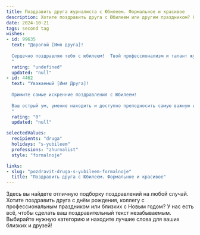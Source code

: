 ```yaml
---
title: Поздравить друга журналиста с Юбилеем. Формальное и красивое
description: Хотите поздравить друга с Юбилеем или другим праздником? Наш ИИ создаст незабываемое поздравление, а вы обязательно выделитесь среди других.  
date: 2024-10-21
tags: second tag
wishes:
- id: 99635
  text: "Дорогой [Имя друга]!
  
  Сердечно поздравляю тебя с юбилеем!  Твой профессионализм и талант журналиста всегда вызывали у меня восхищение.  Пусть в твоей дальнейшей карьере будет ещё больше ярких событий, интересных репортажей и заслуженного признания. Желаю тебе крепкого здоровья, неиссякаемой энергии, вдохновения и благополучия во всех начинаниях. С юбилеем!
  "
  rating: "undefined"
  updated: "null"
- id: 4462
  text: "Уважаемый [Имя Друга]!
  
  Примите самые искренние поздравления с Юбилеем!
  
  Ваш острый ум, умение находить и доступно преподносить самую важную информацию снискали Вам заслуженное уважение коллег и многочисленных читателей. Желаем Вам дальнейших творческих успехов на журналистском поприще, неиссякаемого вдохновения и новых профессиональных высот! Пусть каждый Ваш день будет наполнен радостью открытий, интересными встречами и яркими событиями!
  "
  rating: "0"
  updated: "null"

selectedValues:
  recipients: "druga"
  holidays: "s-yubileem"
  professions: "zhurnalist"
  style: "formalnoje"

links:
- slug: "pozdravit-druga-s-yubileem-formalnoje"
  title: "Поздравить друга с Юбилеем. Формальное и красивое"
---
```


Здесь вы найдете отличную подборку поздравлений на любой случай. 
Хотите поздравить друга с днём рождения, коллегу с профессиональным праздником или близких с Новым годом? У нас есть всё, чтобы сделать ваш поздравительный текст незабываемым. Выбирайте нужную категорию и находите лучшие слова для ваших близких и друзей!
